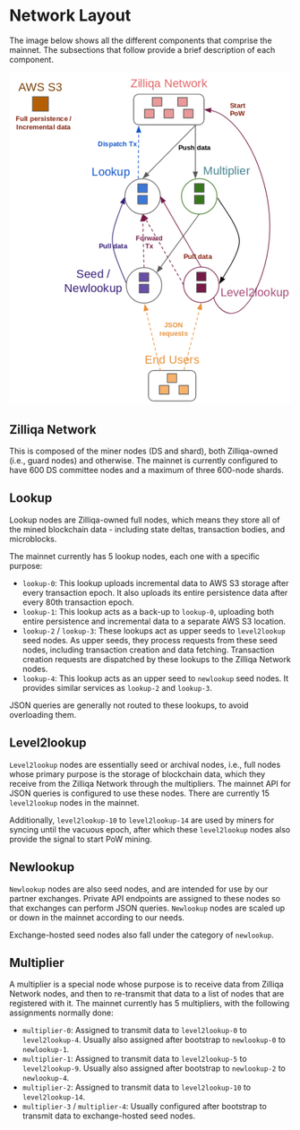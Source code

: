 # Network Layout

The image below shows all the different components that comprise the mainnet. The subsections that follow provide a brief description of each component.

![image01](images/features/network-layout/image01.png)

## Zilliqa Network

This is composed of the miner nodes (DS and shard), both Zilliqa-owned (i.e., guard nodes) and otherwise. The mainnet is currently configured to have 600 DS committee nodes and a maximum of three 600-node shards.

## Lookup

Lookup nodes are Zilliqa-owned full nodes, which means they store all of the mined blockchain data - including state deltas, transaction bodies, and microblocks.

The mainnet currently has 5 lookup nodes, each one with a specific purpose:

- `lookup-0`: This lookup uploads incremental data to AWS S3 storage after every transaction epoch. It also uploads its entire persistence data after every 80th transaction epoch.
- `lookup-1`: This lookup acts as a back-up to `lookup-0`, uploading both entire persistence and incremental data to a separate AWS S3 location.
- `lookup-2` / `lookup-3`: These lookups act as upper seeds to `level2lookup` seed nodes. As upper seeds, they process requests from these seed nodes, including transaction creation and data fetching. Transaction creation requests are dispatched by these lookups to the Zilliqa Network nodes.
- `lookup-4`: This lookup acts as an upper seed to `newlookup` seed nodes. It provides similar services as `lookup-2` and `lookup-3`.

JSON queries are generally not routed to these lookups, to avoid overloading them.

## Level2lookup

`Level2lookup` nodes are essentially seed or archival nodes, i.e., full nodes whose primary purpose is the storage of blockchain data, which they receive from the Zilliqa Network through the multipliers. The mainnet API for JSON queries is configured to use these nodes. There are currently 15 `level2lookup` nodes in the mainnet.

Additionally, `level2lookup-10` to `level2lookup-14` are used by miners for syncing until the vacuous epoch, after which these `level2lookup` nodes also provide the signal to start PoW mining.

## Newlookup

`Newlookup` nodes are also seed nodes, and are intended for use by our partner exchanges. Private API endpoints are assigned to these nodes so that exchanges can perform JSON queries. `Newlookup` nodes are scaled up or down in the mainnet according to our needs.

Exchange-hosted seed nodes also fall under the category of `newlookup`.

## Multiplier

A multiplier is a special node whose purpose is to receive data from Zilliqa Network nodes, and then to re-transmit that data to a list of nodes that are registered with it. The mainnet currently has 5 multipliers, with the following assignments normally done:

- `multiplier-0`: Assigned to transmit data to `level2lookup-0` to `level2lookup-4`. Usually also assigned after bootstrap to `newlookup-0` to `newlookup-1`.
- `multiplier-1`: Assigned to transmit data to `level2lookup-5` to `level2lookup-9`. Usually also assigned after bootstrap to `newlookup-2` to `newlookup-4`.
- `multiplier-2`: Assigned to transmit data to `level2lookup-10` to `level2lookup-14`.
- `multiplier-3` / `multiplier-4`: Usually configured after bootstrap to transmit data to exchange-hosted seed nodes.
